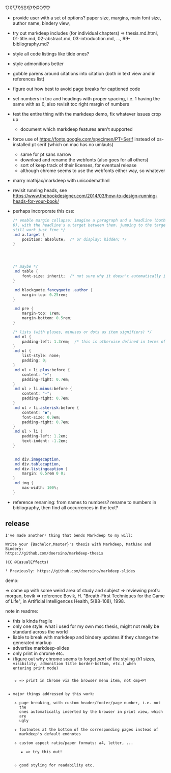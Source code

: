 𐃢𐃤𐃭𐃣𐃯𐃰𐃪𐃥𐃦𐃡𐃨𐃩

* provide user with a set of options? paper size, margins, main font size, author name, bindery view,
* try out markdeep includes (for individual chapters) => thesis.md.html, 01-title.md, 02-abstract.md, 03-introduction.md, ..., 99-bibliography.md?

* style all code listings like tilde ones?
* style admonitions better
* gobble parens around citations into citation (both in text view and in references list)
* figure out how best to avoid page breaks for captioned code
* set numbers in toc and headings with proper spacing, i.e. 1 having the same with as 0, also revisit toc right margin of numbers
* test the entire thing with the markdeep demo, fix whatever issues crop up
    * document which markdeep features aren't supported
* force use of https://fonts.google.com/specimen/PT+Serif instead of os-installed pt serif (which on mac has no umlauts)
    * same for pt sans narrow
    * download and rename the webfonts (also goes for all others)
    * sort of keep track of their licenses, for eventual release
    * although chrome seems to use the webfonts either way, so whatever
* marry mathjax/markdeep with unicodemathml
* revisit running heads, see https://www.thebookdesigner.com/2014/03/how-to-design-running-heads-for-your-book/
* perhaps incorporate this css:
    ```cs
    /* enable margin collapse: imagine a paragraph and a headline (both margin: 1rem
    0), with the headline's a.target between them. jumping to the target should
    still work just fine */
    .md a.target {
        position: absolute;  /* or display: hidden; */
    }




    /* maybe */
    .md table {
        font-size: inherit;  /* not sure why it doesn't automatically inherit the body's font size */
    }

    .md blockquote.fancyquote .author {
        margin-top: 0.25rem;
    }

    .md pre {
        margin-top: 1rem;
        margin-bottom: 0.5rem;
    }

    /* lists (with pluses, minuses or dots as item signifiers) */
    .md ol {
        padding-left: 1.3rem;  /* this is otherwise defined in terms of px by the browser.*/
    }
    .md ul {
        list-style: none;
        padding: 0;
    }
    .md ul > li.plus:before {
        content: "+";
        padding-right: 0.7em;
    }
    .md ul > li.minus:before {
        content: "–";
        padding-right: 0.7em;
    }
    .md ul > li.asterisk:before {
        content: "●";
        font-size: 0.9em;
        padding-right: 0.7em;
    }
    .md ul > li {
        padding-left: 1.2em;
        text-indent: -1.2em;
    }


    .md div.imagecaption,
    .md div.tablecaption,
    .md div.listingcaption {
        margin: 0.5rem 0 0;
    }
    .md img {
        max-width: 100%;
    }
    ```
* reference renaming: from names to numbers? rename to numbers in bibliography, then find all occurrences in the text?




## release

```
I've made another¹ thing that bends Markdeep to my will:

Write your {Bachelor,Master}'s thesis with Markdeep, MathJax and Bindery:
https://github.com/doersino/markdeep-thesis

(CC @CasualEffects)

¹ Previously: https://github.com/doersino/markdeep-slides
```

demo:

=> come up with some weird area of study and subject
=> reviewing profs: morgan, bovik
=> reference Bovik, H. "Breath-First Techniques for the Game of Life",  in Artificial Intelligences Health, 5(88-108), 1998.

note in readme:

* this is kinda fragile
* only one style: what i used for my own msc thesis, might not really be standard across the world
* liable to break with markdeep and bindery updates if they change the generated markup
* advertise markdeep-slides
* only print in chrome etc.
* (figure out why chrome seems to forget *part* of the styling (h1 sizes, <code> visibility, admonition title border-bottom, etc.) when entering print mode)
    * => print in Chrome via the browser menu item, not cmp+P!
* major things addressed by this work:
    * page breaking, with custom header/footer/page number, i.e. not the ones automatically inserted by the browser in print view, which are ugly
    * footnotes at the bottom of the corresponding pages instead of markdeep's default endnotes
    * custom aspect ratio/paper formats: a4, letter, ...
        * => try this out!
    * good styling for readability etc.
